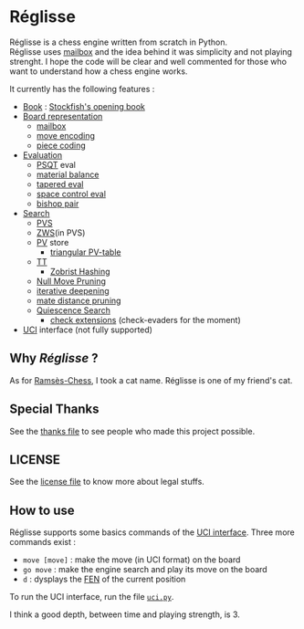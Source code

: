 # Réglisse

Réglisse is a chess engine written from scratch in Python.\
Réglisse uses [mailbox](https://www.chessprogramming.org/Mailbox) and the idea behind it was simplicity and not playing strenght. I hope the code will be clear and well commented for those who want to understand how a chess engine works.


It currently has the following features :

- [Book](https://www.chessprogramming.org/Opening_Book) : [Stockfish](https://github.com/official-stockfish/Stockfish)['s opening book](https://github.com/official-stockfish/books)
- [Board representation](https://www.chessprogramming.org/Board_Representation)
    - [mailbox](https://www.chessprogramming.org/Mailbox)
    - [move encoding](https://www.chessprogramming.org/Encoding_Moves)
    - [piece coding](https://www.chessprogramming.org/Pieces)
- [Evaluation](https://www.chessprogramming.org/Evaluation)
    - [PSQT](https://www.chessprogramming.org/Piece-Square_Tables) eval
    - [material balance](https://www.chessprogramming.org/Material)
    - [tapered eval](https://www.chessprogramming.org/Tapered_Eval)
    - [space control eval](https://www.chessprogramming.org/Space)
    - [bishop pair](https://www.chessprogramming.org/Bishop_Pair)
- [Search](https://www.chessprogramming.org/Search)
    - [PVS](https://www.chessprogramming.org/Principal_Variation_Search)
    - [ZWS](https://www.chessprogramming.org/Principal_Variation_Search)(in PVS)
    - [PV](https://www.chessprogramming.org/Principal_Variation) store
        - [triangular PV-table](https://www.chessprogramming.org/Triangular_PV-Table)
    - [TT](https://www.chessprogramming.org/Transposition_Table)
        - [Zobrist Hashing](https://www.chessprogramming.org/Zobrist_Hashing)
    - [Null Move Pruning](https://www.chessprogramming.org/Null_Move_Pruning)
    - [iterative deepening](https://www.chessprogramming.org/Iterative_Deepening)
    - [mate distance pruning](https://www.chessprogramming.org/Mate_Distance_Pruning)
    - [Quiescence Search](https://www.chessprogramming.org/Quiescence_Search)
        - [check extensions](https://www.chessprogramming.org/Check_Extensions) (check-evaders for the moment)
- [UCI](./engine-interface.md) interface (not fully supported)

## Why _Réglisse_ ?
As for [Ramsès-Chess](https://github.com/PaulJeFi/ramses-chess), I took a cat name. Réglisse is one of my friend's cat.

## Special Thanks
See the [thanks file](./THANKS.md) to see people who made this project possible.

## LICENSE
See the [license file](./LICENSE.txt) to know more about legal stuffs.

## How to use
Réglisse supports some basics commands of the [UCI interface](./engine-interface.md). Three more commands exist :
   - ```move [move]``` : make the move (in UCI format) on the board
   - ```go move``` : make the engine search and play its move on the board
   - ```d``` : dysplays the [FEN](https://www.chessprogramming.org/Forsyth-Edwards_Notation) of the current position

To run the UCI interface, run the file [```uci.py```](./src/uci.py).

I think a good depth, between time and playing strength, is 3.